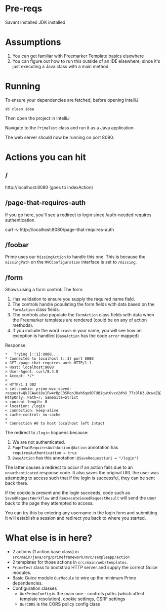 # Pre-reqs

Savant installed
JDK installed

# Assumptions

1. You can get familiar with Freemarker Template basics elsewhere
1. You can figure out how to run this outside of an IDE elsewhere, since it's just executing a Java class with a main method.

# Running

To ensure your dependencies are fetched, before opening IntelliJ

`sb clean idea`

Then open the project in IntelliJ

Navigate to the `PrimeTest` class and run it as a Java application.

The web server should now be running on port 8080.

# Actions you can hit

## /

http://localhost:8080 (goes to IndexAction)

## /page-that-requires-auth

If you go here, you'll see a redirect to login since /auth-needed requires authentication.

curl -v http://localhost:8080/page-that-requires-auth

## /foobar

Prime uses our `MissingAction` to handle this one. This is because the `missingPath` on the `MVCConfiguration` interface is set to `/missing`.

## /form

Shows using a form control. The form:

1. Has validation to ensure you supply the required name field.
2. The controls handle populating the form fields with data based on the `FormAction` class fields.
3. The controls also populate the `FormAction` class fields with data when the Freemarker templates are rendered (could be on any of action methods).
4. If you include the word `crash` in your name, you will see how an exception is handled (`BaseAction` has the code `error` mapped)

Response:

```
*   Trying [::1]:8080...
* Connected to localhost (::1) port 8080
> GET /page-that-requires-auth HTTP/1.1
> Host: localhost:8080
> User-Agent: curl/8.4.0
> Accept: */*
> 
< HTTP/1.1 302 
< set-cookie: prime-mvc-saved-request=QkJCAwUi8e1Fw4rBpC3SRqnJ0ah6qu9DFUBigwt0vxv2dh8_77s9lK3u9cweEQZ5x6bsSQyPVxFK5M9Ult6PvgSlL3inue5pPvsbXHDtRatALu5VMFzFA1q42HxdItqkDfy3MA==; HttpOnly; Path=/; SameSite=Strict
< content-length: 0
< location: /login
< connection: keep-alive
< cache-control: no-cache
< 
* Connection #0 to host localhost left intact
```

The redirect to `/login` happens because:

1. We are not authenticated.
1. `PageThatRequiresAuthAction` `@Action` annotation has `requiresAuthentication = true`
1. `BaseAction` has this annotation: `@SaveRequest(uri = "/login")`

The latter causes a redirect to occur if an action fails due to an `unauthenticated` response code. It also saves the original URL the user was attempting to access such that if the login is successful, they can be sent back there.

If the cookie is present and the login succeeds, code such as `SavedRequestWorkflow` and `ReexecuteSavedRequestResult` will send the user back to the page they attempted to access.

You can try this by entering any username in the login form and submitting. It will establish a session and redirect you back to where you started.

# What else is in here?

* 2 actions (1 action base class) in `src/main/java/org/primeframework/mvc/sampleapp/action`
* 2 templates for those actions in `src/main/web/templates`.
* `PrimeTest` class to bootstrap HTTP server and supply the correct Guice modules.
* Basic Guice module `OurModule` to wire up the minimum Prime dependencies.
* Configuration classes
  * `OurPrimeConfig` is the main one - controls paths (which affect template resolution), cookie settings, CSRF settings
  * `OurCORS` is the CORS policy config class
